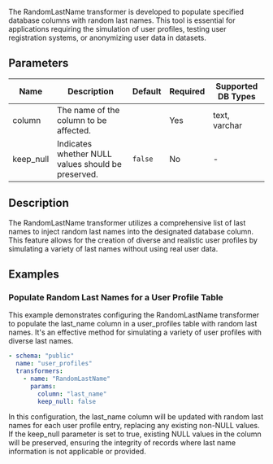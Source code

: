 The RandomLastName transformer is developed to populate specified database columns with random last names. This tool is essential for applications requiring the simulation of user profiles, testing user registration systems, or anonymizing user data in datasets.

## Parameters

| Name       | Description                                          | Default | Required | Supported DB Types |
|------------|------------------------------------------------------|---------|----------|--------------------|
| column     | The name of the column to be affected.               |         | Yes      | text, varchar      |
| keep_null  | Indicates whether NULL values should be preserved.  | `false` | No       | -                  |

## Description

The RandomLastName transformer utilizes a comprehensive list of last names to inject random last names into the designated database column. This feature allows for the creation of diverse and realistic user profiles by simulating a variety of last names without using real user data.

## Examples

### Populate Random Last Names for a User Profile Table

This example demonstrates configuring the RandomLastName transformer to populate the last_name column in a user_profiles table with random last names. It's an effective method for simulating a variety of user profiles with diverse last names.

```yaml
- schema: "public"
  name: "user_profiles"
  transformers:
    - name: "RandomLastName"
      params:
        column: "last_name"
        keep_null: false
```

In this configuration, the last_name column will be updated with random last names for each user profile entry, replacing any existing non-NULL values. If the keep_null parameter is set to true, existing NULL values in the column will be preserved, ensuring the integrity of records where last name information is not applicable or provided.
